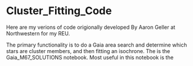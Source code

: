 # Cluster_Fitting_Code
Here are my verions of code origionally developed By Aaron Geller at Northwestern for my REU. 

The primary functionality is to do a Gaia area search and determine which stars are cluster members, and then fitting an isochrone. The is the Gaia_M67_SOLUTIONS notebook. Most useful in this notebook is the 


